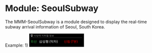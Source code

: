 # Module: SeoulSubway
The MMM-SeoulSubway is a module designed to display the real-time subway arrival information of Seoul, South Korea.

Example:
1) 
<img src="/image/example1.png">
